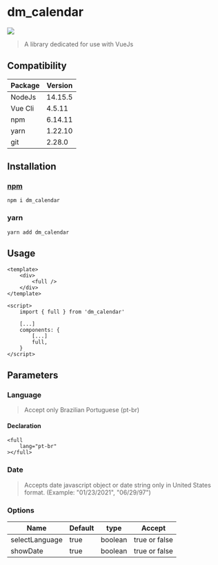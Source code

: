 # dm_calendar 
<img src="https://img.shields.io/static/v1?label=Alert&message=In%20development&color=blue&style=for-the-badge````"/>

> A library dedicated for use with VueJs

## Compatibility
|Package|Version|
|-----|------|
|NodeJs|14.15.5|
|Vue Cli|4.5.11|
|npm|6.14.11|
|yarn|1.22.10|
|git|2.28.0|

## Installation

### [npm](https://www.npmjs.com/package/dm_calendar)
```
npm i dm_calendar
```

### yarn
```
yarn add dm_calendar
```

## Usage
```
<template>
    <div>
        <full />
    </div>
</template>

<script>
    import { full } from 'dm_calendar'
    
    [...]
    components: {
        [...]
        full,
    }
</script>
```

## Parameters

### Language
> Accept only Brazilian Portuguese (pt-br)

#### Declaration
```
<full
    lang="pt-br"
></full>
```

### Date
> Accepts date javascript object or date string only in United States format.
  (Example: "01/23/2021", "06/29/97")

### Options
|Name|Default|type|Accept|
|----|-------|----|------|
|selectLanguage|true|boolean|true or false|
|showDate|true|boolean|true or false|
